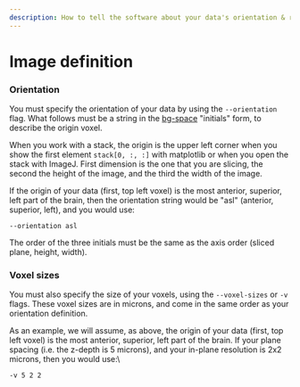 ```yaml
---
description: How to tell the software about your data's orientation & resolution
---
```


# Image definition

### Orientation

You must specify the orientation of your data by using the `--orientation` flag. What follows must be a string in the [bg-space](https://github.com/brainglobe/bg-space) "initials" form, to describe the origin voxel.

When you work with a stack, the origin is the upper left corner when you show the first element `stack[0, :, :]` with matplotlib or when you open the stack with ImageJ. First dimension is the one that you are slicing, the second the height of the image, and the third the width of the image.

If the origin of your data (first, top left voxel) is the most anterior, superior, left part of the brain, then the orientation string would be "asl" (anterior, superior, left), and you would use:&#x20;

```
--orientation asl
```

The order of the three initials must be the same as the axis order (sliced plane, height, width).

### Voxel sizes

You must also specify the size of your voxels, using the `--voxel-sizes` or `-v` flags. These voxel sizes are in microns, and come in the same order as your orientation definition.&#x20;

As an example, we will assume, as above, the origin of your data (first, top left voxel) is the most anterior, superior, left part of the brain. If your plane spacing (i.e. the z-depth is 5 microns), and your in-plane resolution is 2x2 microns, then you would use:\


```
-v 5 2 2
```

